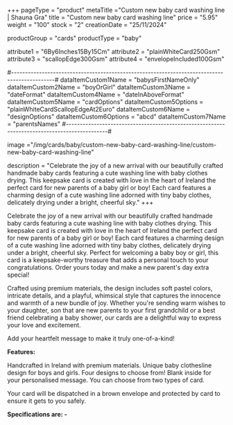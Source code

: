 +++
pageType = "product"
metaTitle ="Custom new baby card washing line | Shauna Gra"
title = "Custom new baby card washing line"
price = "5.95"
weight = "100"
stock = "2"
creationDate = "25/11/2024"

productGroup = "cards"
productType = "baby"

attribute1 = "6By6Inches15By15Cm" 
attribute2 = "plainWhiteCard250Gsm" 
attribute3 = "scallopEdge300Gsm" 
attribute4 = "envelopeIncluded100Gsm" 

#---------------------------------------------------------------------------------------------#
dataItemCustom1Name = "babysFirstNameOnly"
dataItemCustom2Name = "boyOrGirl"
dataItemCustom3Name = "dateFormat"
dataItemCustom4Name = "dateInAboveFormat"
dataItemCustom5Name = "cardOptions"
dataItemCustom5Options = "plainWhiteCardScallopEdgeAt2Euro"
dataItemCustom6Name = "designOptions"
dataItemCustom6Options = "abcd"
dataItemCustom7Name = "parentsNames"
#---------------------------------------------------------------------------------------------#
 
image ="/img/cards/baby/custom-new-baby-card-washing-line/custom-new-baby-card-washing-line"
 
description = "Celebrate the joy of a new arrival with our beautifully crafted handmade baby cards featuring a cute washing line with baby clothes drying. This keepsake card is created with love in the heart of Ireland the perfect card for new parents of a baby girl or boy! Each card features a charming design of a cute washing line adorned with tiny baby clothes, delicately drying under a bright, cheerful sky."
+++

Celebrate the joy of a new arrival with our beautifully crafted handmade baby cards featuring a cute washing line with baby clothes drying. This keepsake card is created with love in the heart of Ireland the perfect card for new parents of a baby girl or boy! Each card features a charming design of a cute washing line adorned with tiny baby clothes, delicately drying under a bright, cheerful sky. Perfect for welcoming a baby boy or girl, this card is a keepsake-worthy treasure that adds a personal touch to your congratulations. Order yours today and make a new parent's day extra special!

Crafted using premium materials, the design includes soft pastel colors, intricate details, and a playful, whimsical style that captures the innocence and warmth of a new bundle of joy. Whether you're sending warm wishes to your daughter, son that are new parents to your first grandchild or a best friend celebrating a baby shower, our cards are a delightful way to express your love and excitement.

Add your heartfelt message to make it truly one-of-a-kind!

**Features:**

Handcrafted in Ireland with premium materials.
Unique baby clothesline design for boys and girls. Four designs to choose from!
Blank inside for your personalised message.
You can choose from two types of card.

Your card will be dispatched in a brown envelope and protected by card to ensure it gets to you safely.

**Specifications are: -**
